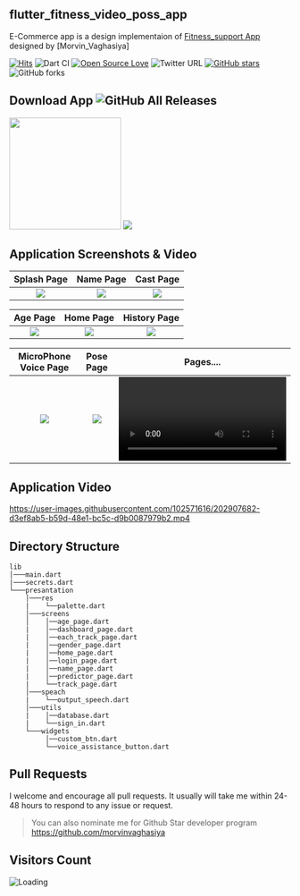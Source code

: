 ## flutter_fitness_video_poss_app

E-Commerce app is a design implementaion of [Fitness_support App](https://user-images.githubusercontent.com/102571616/202905028-b3fc987f-c0c4-40e5-8d7c-ab393974e457.jpg) designed by [Morvin_Vaghasiya]

[![Hits](https://hits.seeyoufarm.com/api/count/incr/badge.svg?url=https%3A%2F%2Fgithub.com%2FTheAlphamerc%2Fflutter_ecommerce_app&count_bg=%2379C83D&title_bg=%23555555&icon=&icon_color=%23E7E7E7&title=hits&edge_flat=false)](https://hits.seeyoufarm.com) ![Dart CI](https://github.com/TheAlphamerc/flutter_ecommerce_app/workflows/Dart%20CI/badge.svg) [![Open Source Love](https://badges.frapsoft.com/os/v2/open-source.svg?v=103)](https://github.com/Thealphamerc/flutter_ecommerce_app)   ![Twitter URL](https://img.shields.io/twitter/url?style=social&url=https%3A%2F%2Ftwitter.com%2Fthealphamerc) [![GitHub stars](https://img.shields.io/github/stars/Thealphamerc/flutter_ecommerce_app?style=social)](https://github.com/login?return_to=%2FTheAlphamerc%flutter_ecommerce_app) ![GitHub forks](https://img.shields.io/github/forks/TheAlphamerc/flutter_ecommerce_app?style=social) 


## Download App ![GitHub All Releases](https://img.shields.io/github/downloads/Thealphamerc/flutter_ecommerce_app/total?color=green)
<a href="https://drive.google.com/uc?export=download&id=1fTt5A-AiaRQuk_Jb6ZDlfst6F5LK38hQ"><img src="https://playerzon.com/asset/download.png" width="200"></img></a>
<img src="https://user-images.githubusercontent.com/102571616/202905028-b3fc987f-c0c4-40e5-8d7c-ab393974e457.jpg"  />


## Application Screenshots & Video

  Splash Page                 |   Name Page        |  Cast Page
:-------------------------:|:-------------------------:|:-------------------------:
![](https://user-images.githubusercontent.com/102571616/202905185-cf5c244e-4b9e-4d5a-8538-284f3df65cdb.jpg?raw=true)|![](https://user-images.githubusercontent.com/102571616/202905328-6cb488a4-4aec-4c26-ae75-e9fc488e5a8c.jpg?raw=true)|![](https://user-images.githubusercontent.com/102571616/202905356-890bc1b1-a198-4a04-ab6f-a302614eeab1.jpg?raw=true)



  Age Page                 |   Home Page        |  History Page
:-------------------------:|:-------------------------:|:-------------------------:
![](https://user-images.githubusercontent.com/102571616/202905454-c43ffc14-6e85-4fdd-9c53-b9a607d4fbca.jpg?raw=true)|![](https://user-images.githubusercontent.com/102571616/202905491-df192743-3aa6-4435-9c08-3ff8feaa6cb1.jpg?raw=true)|![](https://user-images.githubusercontent.com/102571616/202905532-63c51212-3ae0-4d79-853d-443933135e92.jpg?raw=true)



  MicroPhone Voice Page                 |   Pose Page       |  Pages....
:-------------------------:|:-------------------------:|:-------------------------:
![](https://user-images.githubusercontent.com/102571616/202905562-b035ad40-a659-410a-a567-b9e60771f7be.jpg?raw=true)|![](https://user-images.githubusercontent.com/102571616/202905567-02c26d82-b1c8-4396-9986-3bede2d4b0f7.jpg?raw=true)|![](https://user-images.githubusercontent.com/102571616/202907461-dedc4f30-b488-49d6-a025-321f0eaa41e0.mp4)


## Application Video
https://user-images.githubusercontent.com/102571616/202907682-d3ef8ab5-b59d-48e1-bc5c-d9b0087979b2.mp4



## Directory Structure
```
lib
│───main.dart 
|───secrets.dart 
└───presantation
    │───res
    |    └──palette.dart
    │───screens
    │    │──age_page.dart
    |    │──dashboard_page.dart
    |    │──each_track_page.dart 
    |    │──gender_page.dart
    |    │──home_page.dart
    |    │──login_page.dart
    |    │──name_page.dart
    |    │──predictor_page.dart
    |    └──track_page.dart
    │───speach
    |    └──output_speech.dart
    │───utils
    |    │──database.dart
    |    └──sign_in.dart
    └───widgets
         │──custom_btn.dart
         └──voice_assistance_button.dart
```
## Pull Requests

I welcome and encourage all pull requests. It usually will take me within 24-48 hours to respond to any issue or request.

> You can also nominate me for Github Star developer program
>https://github.com/morvinvaghasiya
## Visitors Count

<img align="left" src = "https://profile-counter.glitch.me/flutter_fitness_video_poss_app/count.svg" alt ="Loading">
